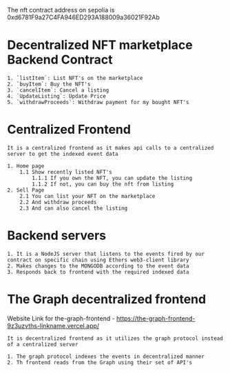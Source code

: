 The nft contract address on sepolia is
0xd6781F9a27C4FA946ED293A188009a36021F92Ab

# Decentralized NFT marketplace Backend Contract

    1. `listItem`: List NFT's on the marketplace
    2. `buyItem`: Buy the NFT's
    3. `cancelItem`: Cancel a listing
    4. `UpdateListing`: Update Price
    5. `withdrawProceeds`: Withdraw payment for my bought NFT's

# Centralized Frontend

    It is a centralized frontend as it makes api calls to a centralized server to get the indexed event data

    1. Home page
        1.1 Show recently listed NFT's
            1.1.1 If you own the NFT, you can update the listing
            1.1.2 If not, you can buy the nft from listing
    2. Sell Page
        2.1 You can list your NFT on the marketplace
        2.2 And withdraw proceeds
        2.3 And can also cancel the listing

# Backend servers

    1. It is a NodeJS server that listens to the events fired by our contract on specific chain using Ethers web3-client library
    2. Makes changes to the MONGODB according to the event data
    3. Responds back to frontend with the required indexed data

# The Graph decentralized frontend

Website Link for the-graph-frontend -
https://the-graph-frontend-9z3uzvths-linkname.vercel.app/

    It is decentralized frontend as it utilizes the graph protocol instead of a centralized server

    1. The graph protocol indexes the events in decentralized manner
    2. Th frontend reads from the Graph using their set of API's
